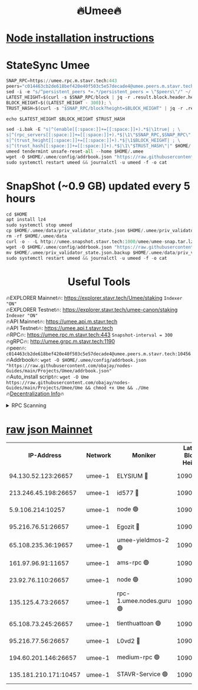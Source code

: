 <h1 align="center"> 🔥Umee🔥</h1>


[Node installation instructions](https://github.com/obajay/nodes-Guides/tree/main/Projects/Umee)
=
# StateSync Umee
```python
SNAP_RPC=https://umee.rpc.m.stavr.tech:443
peers="c014463cb2de618bef420e40f503c5e57decade4@umee.peers.m.stavr.tech:10456"
sed -i -e "s/^persistent_peers *=.*/persistent_peers = \"$peers\"/" ~/.umee/config/config.toml
LATEST_HEIGHT=$(curl -s $SNAP_RPC/block | jq -r .result.block.header.height); \
BLOCK_HEIGHT=$((LATEST_HEIGHT - 300)); \
TRUST_HASH=$(curl -s "$SNAP_RPC/block?height=$BLOCK_HEIGHT" | jq -r .result.block_id.hash)

echo $LATEST_HEIGHT $BLOCK_HEIGHT $TRUST_HASH

sed -i.bak -E "s|^(enable[[:space:]]+=[[:space:]]+).*$|\1true| ; \
s|^(rpc_servers[[:space:]]+=[[:space:]]+).*$|\1\"$SNAP_RPC,$SNAP_RPC\"| ; \
s|^(trust_height[[:space:]]+=[[:space:]]+).*$|\1$BLOCK_HEIGHT| ; \
s|^(trust_hash[[:space:]]+=[[:space:]]+).*$|\1\"$TRUST_HASH\"|" $HOME/.umee/config/config.toml
umeed tendermint unsafe-reset-all --home $HOME/.umee
wget -O $HOME/.umee/config/addrbook.json "https://raw.githubusercontent.com/obajay/nodes-Guides/main/Projects/Umee/addrbook.json"
sudo systemctl restart umeed && journalctl -u umeed -f -o cat
```
# SnapShot (~0.9 GB) updated every 5 hours
```python
cd $HOME
apt install lz4
sudo systemctl stop umeed
cp $HOME/.umee/data/priv_validator_state.json $HOME/.umee/priv_validator_state.json.backup
rm -rf $HOME/.umee/data
curl -o - -L http://umee.snapshot.stavr.tech:1000/umee/umee-snap.tar.lz4 | lz4 -c -d - | tar -x -C $HOME/.umee --strip-components 2
wget -O $HOME/.umee/config/addrbook.json "https://raw.githubusercontent.com/obajay/nodes-Guides/main/Projects/Umee/addrbook.json"
mv $HOME/.umee/priv_validator_state.json.backup $HOME/.umee/data/priv_validator_state.json
sudo systemctl restart umeed && journalctl -u umeed -f -o cat
```
 <h1 align="center"> Useful Tools</h1>

🔥EXPLORER Mainnet🔥:      https://explorer.stavr.tech/Umee/staking             `Indexer "ON"` \
🔥EXPLORER Testnet🔥:        https://explorer.stavr.tech/umee-canon/staking      `Indexer "ON"` \
🔥API Mainnet🔥:                   https://umee.api.m.stavr.tech \
🔥API Testnet🔥:                     https://umee.api.t.stavr.tech \
🔥RPC🔥:                           https://umee.rpc.m.stavr.tech:443                     `Snapshot-interval = 300` \
🔥gRPC🔥:                              http://umee.grpc.m.stavr.tech:1190 \
🔥peer🔥:                     `c014463cb2de618bef420e40f503c5e57decade4@umee.peers.m.stavr.tech:10456` \
🔥Addrbook🔥:    ```wget -O $HOME/.umee/config/addrbook.json "https://raw.githubusercontent.com/obajay/nodes-Guides/main/Projects/Umee/addrbook.json"``` \
🔥Auto_install script🔥: ```wget -O Ume https://raw.githubusercontent.com/obajay/nodes-Guides/main/Projects/Umee/Ume && chmod +x Ume && ./Ume``` \
🔥[Decentralization Info](https://github.com/obajay/StateSync-snapshots/tree/main/Projects/Umee/Decentralization)🔥

<details>
<summary>RPC Scanning</summary>

<h2 align="center"> We scan nodes in real time every 4 hours. And we provide the final result of RPC endpoints.
We cannot influence the operation of these nodes in any way. </h2>


```python
If Voting Power is higher than 0 --> then the Node is a validator of the network and may be subject to attack and be a potential threat to the chain.
```
```python
We marked such validators with a red symbol
```

</details>

[raw json Mainnet](https://rpc-check.umeem.stavr.tech/umeem/rpc-umeem-result.json)
=



<table><tr><th>IP-Address</th><th>Network</th><th>Moniker</th><th>Latest Block Height</th><th>Earliest Block Height</th><th>Catching Up</th><th>Tx Index</th><th>Voting Power</th><th>Scan Time</th></tr><tr><td>94.130.52.123:26657</td><td>umee-1</td><td>ELYSIUM 🔴</td><td>10901531</td><td>3216011</td><td>False</td><td>on</td><td>23171290</td><td>2024-03-06T18:30:00.905359145UTC</td></tr><tr><td>213.246.45.198:26657</td><td>umee-1</td><td>id577 🔴</td><td>10901519</td><td>7100001</td><td>False</td><td>on</td><td>35124336</td><td>2024-03-06T18:28:49.842497893UTC</td></tr><tr><td>5.9.106.214:10257</td><td>umee-1</td><td>node 🟢</td><td>10901527</td><td>7942001</td><td>False</td><td>on</td><td>0</td><td>2024-03-06T18:29:39.870415711UTC</td></tr><tr><td>95.216.76.51:26657</td><td>umee-1</td><td>Egozit 🔴</td><td>10901531</td><td>8262001</td><td>False</td><td>off</td><td>38518619</td><td>2024-03-06T18:30:00.598181801UTC</td></tr><tr><td>65.108.235.36:19657</td><td>umee-1</td><td>umee-yieldmos-2 🟢</td><td>10901512</td><td>9575548</td><td>False</td><td>on</td><td>0</td><td>2024-03-06T18:28:08.815690530UTC</td></tr><tr><td>161.97.96.91:11657</td><td>umee-1</td><td>ams-rpc 🟢</td><td>10901535</td><td>10352001</td><td>False</td><td>on</td><td>0</td><td>2024-03-06T18:30:22.529635535UTC</td></tr><tr><td>23.92.76.110:26657</td><td>umee-1</td><td>node 🟢</td><td>10901538</td><td>10526001</td><td>False</td><td>on</td><td>0</td><td>2024-03-06T18:30:43.724068953UTC</td></tr><tr><td>135.125.4.73:26657</td><td>umee-1</td><td>rpc-1.umee.nodes.guru 🟢</td><td>10901531</td><td>10691018</td><td>False</td><td>on</td><td>0</td><td>2024-03-06T18:30:01.175231726UTC</td></tr><tr><td>65.108.73.245:26657</td><td>umee-1</td><td>tienthuattoan 🟢</td><td>10901523</td><td>10787155</td><td>False</td><td>on</td><td>0</td><td>2024-03-06T18:29:12.867083446UTC</td></tr><tr><td>95.216.77.56:26657</td><td>umee-1</td><td>L0vd2 🔴</td><td>10901535</td><td>10801534</td><td>False</td><td>off</td><td>38475155</td><td>2024-03-06T18:30:22.270850337UTC</td></tr><tr><td>194.60.201.146:26657</td><td>umee-1</td><td>medium-rpc 🟢</td><td>10901520</td><td>10823243</td><td>False</td><td>on</td><td>0</td><td>2024-03-06T18:29:00.337600318UTC</td></tr><tr><td>135.181.210.171:10457</td><td>umee-1</td><td>STAVR-Service 🟢</td><td>10901532</td><td>10899978</td><td>False</td><td>on</td><td>0</td><td>2024-03-06T18:30:07.662950326UTC</td></tr></table>
